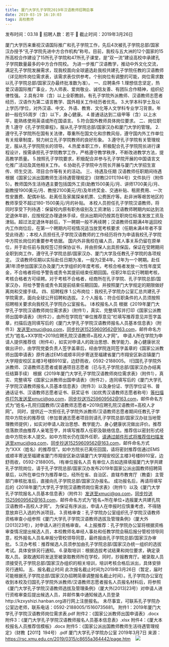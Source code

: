```yaml
---
title: 厦门大学孔子学院2019年汉语教师招聘启事
date: 2019-03-19 16:10:03
tags: 高校教师
---
```

发布时间：03.18   🌟   招聘人数：若干   🌈   截止时间：2019年3月26日
<!-- more -->
厦门大学历来重视汉语国际推广和孔子学院工作，先后4次被孔子学院总部/国家汉办授予“孔子学院先进中方合作机构”称号。目前，我校与五大洲的12个国家的15所高校合作建设了15所孔子学院和47所孔子课堂，是“双一流”建设高校中承建孔子学院数量最多的中方合作院校。
为进一步推广汉语教学，推动中外文化交流，满足孔子学院发展需求，现我校面向全球遴选赴我校共建孔子学院任教的汉语教师（详见附件岗位需求表，该需求表仅供参考。个别岗位有调整的可能，岗位需求数以孔子学院总部/国家汉办最终批准数为准）。
一、应聘条件
1.理想信念坚定，热爱汉语国际推广事业，为人师表、爱岗敬业、诚信友善、有团队合作精神，组织纪律性强。
2.具有2年（含）以上全职教龄。有孔子学院外派教师、汉语教师志愿者经历，汉语作为第二语言教学、国外相关工作经历者优先。
3.大学本科学士及以上学历/学位，对外汉语、中文、外语、教育、文化等人文学科专业学习背景。年龄一般在55周岁（含）以下，身心健康。
4.普通话达到二级甲等（含）以上水平，能熟练使用英语或所在国语言。
5.符合国外教师具体岗位要求。
二、岗位职责
1.遵守《孔子学院章程》，服从孔子学院总部/国家汉办和厦门大学的管理。
2.遵守孔子学院所在国有关法律，尊重所在国文化和宗教风俗，遵守国内外工作单位有关规章制度，努力树立孔子学院教师的良好形象。
3.遵守孔子学院有关管理规定，服从孔子学院院长的领导。
4.热爱本职工作，积极配合孔子学院院长进行课程设计，按需承担孔子学院教学工作，严格遵守教学秩序，不断改进教学方法，提高教学质量。
5.按照孔子学院要求，积极配合并参与孔子学院开展的中国语言文化推广活动及其他相关工作。
6.协助孔子学院中方院长开展与厦门大学招生宣传、师生交流、项目合作等有关的活动。
三、待遇及任期
汉语教师任职期间待遇根据《国家公派出国教师生活待遇管理规定》（财教[2011]194号）文件执行（附件5）。教师国外生活待遇主要包括国外工资(助教1500美元/月、讲师1700美元/月、副教授1900美元/月、教授2100美元/月)及年终奖金、交通补贴、租房费用、一次性安置费、配偶补贴、赴离任及家属探亲机票、公费医疗等。赴非洲等艰苦地区的教师享受不超过180-1500美元/月的补贴。
本校人员担任孔子学院汉语教师，将同时享受下列待遇：保留校内原有职务级别及工资津贴；汉语教师聘期内如达到法定退休年龄，应按规定办理退休手续，但派出期间仍按其在职岗位标准发放工资及津贴。超过法定退休年龄后，下一聘期一般不再续聘；汉语教师任期满4年返回校内工作岗位后，在第一个聘期内可视情况适当放宽考核要求（任期未满4年者不享受此待遇）；本校人员担任孔子学院汉语教师的工作经历将作为申请我校孔子学院中方院长岗位的重要参考依据。
国内外非我校在编人员，其人事关系仍留在原单位，并于赴任前与我校签订担保协议书，并由担保人出具担保函，保证在受聘期间全职到岗工作，遵守孔子学院总部/国家汉办、厦门大学及任教孔子学院的各项规定。
汉语教师任期以实际赴任日期为准，一般为2至4年。2年为一个聘期。赴任满1年须参加国家汉办及厦门大学组织的年度考核，考核合格者发放一次性年度奖金，不合格者将给予警告或责令其提前结束任期回国。任职2年后实行聘期考核，考核合格者方可续聘。对于考核不合格者，经商所在孔子学院、孔子学院总部/国家汉办，将给予警告或责令其提前结束任期回国，并按照厦门大学规定的期限做好离岗和交接手续。
四、招聘程序
1.公布岗位：我校孔子学院办公室汇总共建孔子学院需求，面向全球公开招聘和选拔。
2.个人报名：符合任职条件的人员须按照招聘相关要求向我校孔子学院办公室报名。
l本校报名人员
根据《2019年厦门大学孔子学院汉语教师岗位需求表》（附件1），真实、完整填写并打印《国家公派教师出国申请表》（附件2），由所在学院在“单位推荐意见”栏填写推荐意见并签字盖章，扫描后连同填写后的《厦门大学孔子学院汉语教师报名人员基本信息表》（附件3）发送至xmuci@qq.com，同步抄送15259609562@163.com，邮件命名方式为“姓名+XX学院+2019应聘孔院汉语教师+高校人才网”。
申请人所在学院为申请人提供推荐信（附件4），如实对申请人的政治思想、教学能力、身心健康状况做出评价，由学院党委负责人签字盖章后，经由学院连同签字盖章的《国家公派教师出国申请表》原件通过EMS或顺丰同步寄送至福建省厦门市翔安区新店镇厦门大学翔安校区主楼3号楼B910室，边舒雨收，0592-2188005。
l归国孔子学院外派教师、汉语教师志愿者或普通项目志愿者（已与孔子学院总部/国家汉办办结离任结算手续）
根据《2019年厦门大学孔子学院汉语教师岗位需求表》（附件1），真实、完整填写《国家公派教师出国申请表》（附件2），连同填写后的《厦门大学孔子学院汉语教师报名人员基本信息表》（附件3）以及身份证、学历学位证书、普通话证书、汉语教师志愿者证书、获奖证书（如优秀汉语教师志愿者称号）等扫描件打包发送至xmuci@qq.com，同步抄送15259609562@163.com，邮件命名方式为“姓名+孔院归国教师/汉语教师志愿者+2019应聘孔院汉语教师+高校人才网”。
同时，提供近一次担任孔子学院外派教师/汉语教师志愿者期间任教孔子学院中方院长的推荐信（参加普通志愿者项目则请孔子学院总部/国家汉办驻当地管理教师提供），如实对申请人政治思想、教学能力、身心健康状况做出评价。推荐信落款须由推荐人亲笔签字，并填写推荐人任职及联络信息。推荐信以密封形式经由中方院长本人提交。如中方院长仍在国外任职，请通过邮件形式将推荐信扫描发送至xmuci@qq.com，同步抄送15259609562@163.com，邮件命名方式为“XXX（姓名）的推荐信”。如中方院长已离任回国，请将密封推荐信通过EMS或顺丰寄送至福建省厦门市翔安区新店镇厦门大学翔安校区主楼3号楼B910室，边舒雨收，0592-2188005。
l有单位报名人员
有单位人员如选择填报厦门大学共建孔子学院岗位，请于孔子学院总部/国家汉办发布2019年国家公派出国教师招聘简章后，以所在单位作为推荐单位，经所在省、自治区、直辖市教育厅（教委）主管部门审核批准后，直接向孔子学院总部/国家汉办报名。
成功报名后，再请将填写后的《2018年厦门大学孔子学院汉语教师岗位需求表》（附件1）以及《厦门大学孔子学院报名人员基本信息表》（附件3）发送至xmuci@qq.com，同步抄送15259609562@163.com，邮件命名方式为“姓名+所在单位+选报厦大共建孔院汉语教师+高校人才网”。
为保证有序派出，申请人在申报时应慎重考虑，不得随意放弃已入选的外派项目。
3.资格审查：孔子学院办公室组织孔子学院汉语教师资格审查小组参照《厦门大学孔子学院汉语教师选拔及管理条例》（厦大外[2013]23号），对申请人进行资格审查。
4.上报推荐：孔子学院办公室将根据资格审查情况提出候选人员，本校教师名单经人事处和任教学院会稿后报分管校领导同意，校外报名人员名单报分管校领导同意，最终报由孔子学院总部/国家汉办审批。
5.汉办考核：推荐候选人员须参加由孔子学院总部/国家汉办统一组织的选拔考试。具体安排另行通知。
6.录取培训：根据选拔考试结果和岗位要求，确定录取人员。录取通知将发送至被录取教师所在学校，同时，抄报教育厅。被录取人员须接受孔子学院总部/国家汉办组织的相关培训，培训考核合格后派出，具体安排另行通知。
五、报名截止时间
此次报名截止时间为2019年3月26日（暂定，届时可能根据孔子学院总部/国家汉办招聘简章调整报名截止时间）。孔子学院办公室在收到本校及归国孔子学院外派教师/汉语教师志愿者报名人员报名材料后，将参照《厦门大学孔子学院汉语教师选拔及管理条例》（厦大外[2013]23号）对申请人进行资格审查后提出候选人员，并邮件集中通知候选人员登录http://kzxyshizi.hanban.org进行网上注册报名。
未尽事宜，可联系孔子学院办公室边老师，联系电话：0592-2188005/15160735681。
附件1：2019年厦门大学孔子学院汉语教师岗位需求表.pdf
附件2：《国家公派教师出国申请表》.docx
附件3：《厦门大学孔子学院汉语教师报名人员基本信息表》.xlsx
附件4：《厦大本校报名人员推荐信模板》.docx
附件5：《国家公派出国教师教师生活待遇管理规定》（财教【2011】194号）.pdf
厦门大学孔子学院办公室
2019年3月7日
来源：
https://rsc.xmu.edu.cn/2019/0315/c8655a364442/page.htm
 
 ![](https://cdn.weiweiblog.cn/20181015134814.png)